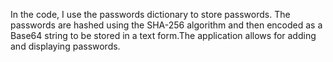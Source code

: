 In the code, I use the passwords dictionary to store passwords. The passwords are hashed using the SHA-256 algorithm and then encoded as a Base64 string to be stored in a text form.The application allows for adding and displaying passwords.
